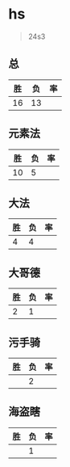 # hs

> 24s3

## 总
|胜|负|率|
|-|-|-|
|16|13||

## 元素法
|胜|负|率|
|-|-|-|
|10|5||

## 大法
|胜|负|率|
|-|-|-|
|4|4||

## 大哥德
|胜|负|率|
|-|-|-|
|2|1||

## 污手骑
|胜|负|率|
|-|-|-|
||2||

## 海盗瞎
|胜|负|率|
|-|-|-|
||1||
